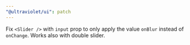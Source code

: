 ```yaml
---
"@ultraviolet/ui": patch
---
```


Fix `<Slider />` with `input` prop to only apply the value `onBlur` instead of `onChange`. Works also with double slider.

